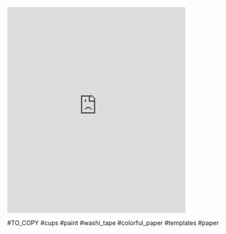 <iframe src="https://www.facebook.com/plugins/video.php?height=476&href=https%3A%2F%2Fwww.facebook.com%2FKidsPlanet.K4%2Fvideos%2F209633465147084%2F&show_text=false&width=411&t=0" width="411" height="476" style="border:none;overflow:hidden" scrolling="no" frameborder="0" allowfullscreen="true" allow="autoplay; clipboard-write; encrypted-media; picture-in-picture; web-share" allowFullScreen="true"></iframe>

#TO_COPY #cups #paint #washi_tape #colorful_paper #templates #paper 